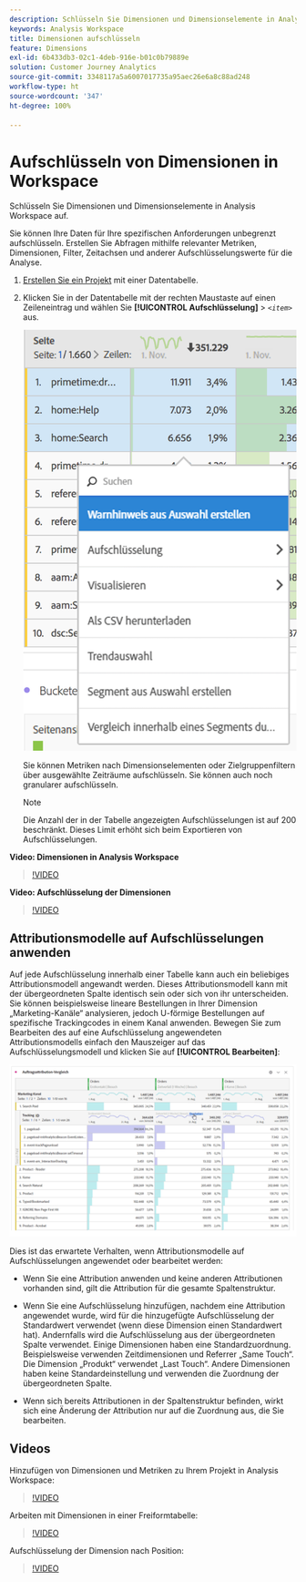 ```yaml
---
description: Schlüsseln Sie Dimensionen und Dimensionselemente in Analysis Workspace auf.
keywords: Analysis Workspace
title: Dimensionen aufschlüsseln
feature: Dimensions
exl-id: 6b433db3-02c1-4deb-916e-b01c0b79889e
solution: Customer Journey Analytics
source-git-commit: 3348117a5a6007017735a95aec26e6a8c88ad248
workflow-type: ht
source-wordcount: '347'
ht-degree: 100%

---
```


# Aufschlüsseln von Dimensionen in Workspace

Schlüsseln Sie Dimensionen und Dimensionselemente in Analysis Workspace auf.

Sie können Ihre Daten für Ihre spezifischen Anforderungen unbegrenzt aufschlüsseln. Erstellen Sie Abfragen mithilfe relevanter Metriken, Dimensionen, Filter, Zeitachsen und anderer Aufschlüsselungswerte für die Analyse.

1. [Erstellen Sie ein Projekt](/help/analysis-workspace/home.md) mit einer Datentabelle.
1. Klicken Sie in der Datentabelle mit der rechten Maustaste auf einen Zeileneintrag und wählen Sie **[!UICONTROL Aufschlüsselung]** > *`<item>`* aus.

   ![Ergebnis des Schritts](assets/fa_data_table_actions.png)

   Sie können Metriken nach Dimensionselementen oder Zielgruppenfiltern über ausgewählte Zeiträume aufschlüsseln. Sie können auch noch granularer aufschlüsseln.

   >[!NOTE]
   >
   >Die Anzahl der in der Tabelle angezeigten Aufschlüsselungen ist auf 200 beschränkt. Dieses Limit erhöht sich beim Exportieren von Aufschlüsselungen.

**Video: Dimensionen in Analysis Workspace**

>[!VIDEO](https://video.tv.adobe.com/v/23971)

**Video: Aufschlüsselung der Dimensionen**

>[!VIDEO](https://video.tv.adobe.com/v/23969)

## Attributionsmodelle auf Aufschlüsselungen anwenden

Auf jede Aufschlüsselung innerhalb einer Tabelle kann auch ein beliebiges Attributionsmodell angewandt werden. Dieses Attributionsmodell kann mit der übergeordneten Spalte identisch sein oder sich von ihr unterscheiden. Sie können beispielsweise lineare Bestellungen in Ihrer Dimension „Marketing-Kanäle“ analysieren, jedoch U-förmige Bestellungen auf spezifische Trackingcodes in einem Kanal anwenden. Bewegen Sie zum Bearbeiten des auf eine Aufschlüsselung angewendeten Attributionsmodells einfach den Mauszeiger auf das Aufschlüsselungsmodell und klicken Sie auf **[!UICONTROL Bearbeiten]**:

![Aufschlüsselungseinstellungen](assets/breakdown_settings.png)

Dies ist das erwartete Verhalten, wenn Attributionsmodelle auf Aufschlüsselungen angewendet oder bearbeitet werden:

* Wenn Sie eine Attribution anwenden und keine anderen Attributionen vorhanden sind, gilt die Attribution für die gesamte Spaltenstruktur.

* Wenn Sie eine Aufschlüsselung hinzufügen, nachdem eine Attribution angewendet wurde, wird für die hinzugefügte Aufschlüsselung der Standardwert verwendet (wenn diese Dimension einen Standardwert hat). Andernfalls wird die Aufschlüsselung aus der übergeordneten Spalte verwendet. Einige Dimensionen haben eine Standardzuordnung. Beispielsweise verwenden Zeitdimensionen und Referrer „Same Touch“. Die Dimension „Produkt“ verwendet „Last Touch“. Andere Dimensionen haben keine Standardeinstellung und verwenden die Zuordnung der übergeordneten Spalte.

* Wenn sich bereits Attributionen in der Spaltenstruktur befinden, wirkt sich eine Änderung der Attribution nur auf die Zuordnung aus, die Sie bearbeiten.

## Videos

Hinzufügen von Dimensionen und Metriken zu Ihrem Projekt in Analysis Workspace:

>[!VIDEO](https://video.tv.adobe.com/v/30606)

Arbeiten mit Dimensionen in einer Freiformtabelle:

>[!VIDEO](https://video.tv.adobe.com/v/40179)

Aufschlüsselung der Dimension nach Position:

>[!VIDEO](https://video.tv.adobe.com/v/24033)
